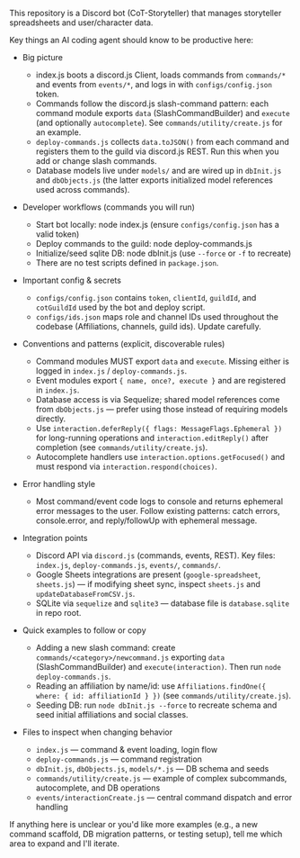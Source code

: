 This repository is a Discord bot (CoT-Storyteller) that manages storyteller spreadsheets and user/character data.

Key things an AI coding agent should know to be productive here:

- Big picture
  - index.js boots a discord.js Client, loads commands from `commands/*` and events from `events/*`, and logs in with `configs/config.json` token.
  - Commands follow the discord.js slash-command pattern: each command module exports `data` (SlashCommandBuilder) and `execute` (and optionally `autocomplete`). See `commands/utility/create.js` for an example.
  - `deploy-commands.js` collects `data.toJSON()` from each command and registers them to the guild via discord.js REST. Run this when you add or change slash commands.
  - Database models live under `models/` and are wired up in `dbInit.js` and `dbObjects.js` (the latter exports initialized model references used across commands).

- Developer workflows (commands you will run)
  - Start bot locally: node index.js (ensure `configs/config.json` has a valid token)
  - Deploy commands to the guild: node deploy-commands.js
  - Initialize/seed sqlite DB: node dbInit.js (use `--force` or `-f` to recreate)
  - There are no test scripts defined in `package.json`.

- Important config & secrets
  - `configs/config.json` contains `token`, `clientId`, `guildId`, and `cotGuildId` used by the bot and deploy script.
  - `configs/ids.json` maps role and channel IDs used throughout the codebase (Affiliations, channels, guild ids). Update carefully.

- Conventions and patterns (explicit, discoverable rules)
  - Command modules MUST export `data` and `execute`. Missing either is logged in `index.js` / `deploy-commands.js`.
  - Event modules export `{ name, once?, execute }` and are registered in `index.js`.
  - Database access is via Sequelize; shared model references come from `dbObjects.js` — prefer using those instead of requiring models directly.
  - Use `interaction.deferReply({ flags: MessageFlags.Ephemeral })` for long-running operations and `interaction.editReply()` after completion (see `commands/utility/create.js`).
  - Autocomplete handlers use `interaction.options.getFocused()` and must respond via `interaction.respond(choices)`.

- Error handling style
  - Most command/event code logs to console and returns ephemeral error messages to the user. Follow existing patterns: catch errors, console.error, and reply/followUp with ephemeral message.

- Integration points
  - Discord API via `discord.js` (commands, events, REST). Key files: `index.js`, `deploy-commands.js`, `events/`, `commands/`.
  - Google Sheets integrations are present (`google-spreadsheet`, `sheets.js`) — if modifying sheet sync, inspect `sheets.js` and `updateDatabaseFromCSV.js`.
  - SQLite via `sequelize` and `sqlite3` — database file is `database.sqlite` in repo root.

- Quick examples to follow or copy
  - Adding a new slash command: create `commands/<category>/newcommand.js` exporting `data` (SlashCommandBuilder) and `execute(interaction)`. Then run `node deploy-commands.js`.
  - Reading an affiliation by name/id: use `Affiliations.findOne({ where: { id: affiliationId } })` (see `commands/utility/create.js`).
  - Seeding DB: run `node dbInit.js --force` to recreate schema and seed initial affiliations and social classes.

- Files to inspect when changing behavior
  - `index.js` — command & event loading, login flow
  - `deploy-commands.js` — command registration
  - `dbInit.js`, `dbObjects.js`, `models/*.js` — DB schema and seeds
  - `commands/utility/create.js` — example of complex subcommands, autocomplete, and DB operations
  - `events/interactionCreate.js` — central command dispatch and error handling

If anything here is unclear or you'd like more examples (e.g., a new command scaffold, DB migration patterns, or testing setup), tell me which area to expand and I'll iterate.
